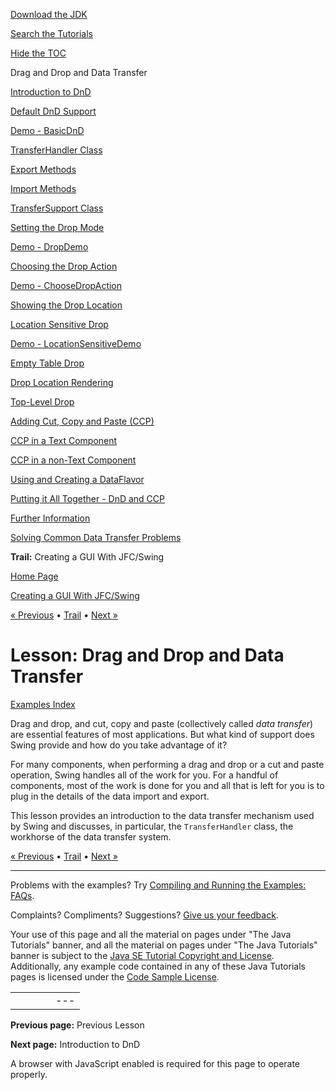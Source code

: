 [Download
the JDK](http://java.sun.com/javase/6/download.jsp)
  
[Search the
Tutorials](../../search.html)
  
[Hide the TOC](javascript:toggleLeft())

Drag and Drop and Data Transfer

[Introduction to DnD](intro.html)

[Default DnD Support](defaultsupport.html)

[Demo - BasicDnD](basicdemo.html)

[TransferHandler Class](transferhandler.html)

[Export Methods](export.html)

[Import Methods](import.html)

[TransferSupport Class](transfersupport.html)

[Setting the Drop Mode](dropmodes.html)

[Demo - DropDemo](dropmodedemo.html)

[Choosing the Drop Action](dropaction.html)

[Demo - ChooseDropAction](dropactiondemo.html)

[Showing the Drop Location](showdroploc.html)

[Location Sensitive Drop](locsensitivedrop.html)

[Demo - LocationSensitiveDemo](locsensitivedemo.html)

[Empty Table Drop](emptytable.html)

[Drop Location Rendering](droplocation.html)

[Top-Level Drop](toplevel.html)

[Adding Cut, Copy and Paste (CCP)](cutpaste.html)

[CCP in a Text Component](textpaste.html)

[CCP in a non-Text Component](listpaste.html)

[Using and Creating a DataFlavor](dataflavor.html)

[Putting it All Together - DnD and CCP](together.html)

[Further Information](info.html)

[Solving Common Data Transfer Problems](problems.html)

**Trail:** Creating a GUI With JFC/Swing

[Home Page](../../index.html)
>
[Creating a GUI With JFC/Swing](../index.html)

[« Previous](../lookandfeel/index.html) • [Trail](../TOC.html) • [Next »](intro.html)

# Lesson: Drag and Drop and Data Transfer

[Examples Index](../examples/dnd/index.html)

Drag and drop, and cut, copy and paste (collectively called
*data transfer*) are essential features of most applications.
But what kind of support does Swing provide and how do you
take advantage of it?

For many components, when performing a drag and drop or a cut and paste
operation, Swing handles all of the work for you. For a handful of
components, most of the work is done for you and all that is left
for you is to plug in the details of the data import and export.

This lesson provides an introduction to the data transfer mechanism
used by Swing and discusses, in particular,
the `TransferHandler` class,
the workhorse of the data transfer system.

[« Previous](../lookandfeel/index.html)
•
[Trail](../TOC.html)
•
[Next »](intro.html)

---

Problems with the examples? Try [Compiling and Running
the Examples: FAQs](../../information/run-examples.html).
  
Complaints? Compliments? Suggestions? [Give
us your feedback](http://download.oracle.com/javase/feedback.html).

Your use of this page and all the material on pages under "The Java Tutorials" banner,
and all the material on pages under "The Java Tutorials" banner is subject to the [Java SE Tutorial Copyright
and License](../../information/license.html).
Additionally, any example code contained in any of these Java
Tutorials pages is licensed under the
[Code
Sample License](http://developers.sun.com/license/berkeley_license.html).

|  |  |  |  |  |
| --- | --- | --- | --- | --- |
| |  |  | | --- | --- | | duke image | Oracle logo | | [About Oracle](http://www.oracle.com/us/corporate/index.html) | [Oracle Technology Network](http://www.oracle.com/technology/index.html) | [Terms of Service](https://www.samplecode.oracle.com/servlets/CompulsoryClickThrough?type=TermsOfService) | Copyright © 1995, 2011 Oracle and/or its affiliates. All rights reserved. |

**Previous page:** Previous Lesson
  
**Next page:** Introduction to DnD




A browser with JavaScript enabled is required for this page to operate properly.